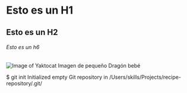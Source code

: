 # Esto es un H1

## Esto es un H2

###### Esto es un h6

![Image of Yaktocat](https://octodex.github.com/images/yaktocat.png)
Imagen de pequeño Dragón bebé


$ git init
Initialized empty Git repository in /Users/skills/Projects/recipe-repository/.git/
